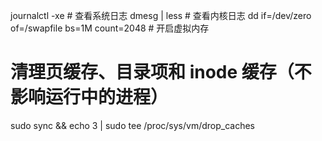 journalctl -xe  # 查看系统日志
dmesg | less    # 查看内核日志
dd if=/dev/zero of=/swapfile bs=1M count=2048 # 开启虚拟内存
# 清理页缓存、目录项和 inode 缓存（不影响运行中的进程）
sudo sync && echo 3 | sudo tee /proc/sys/vm/drop_caches